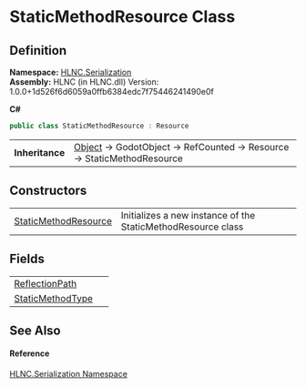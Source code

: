 # StaticMethodResource Class




## Definition
**Namespace:** <a href="N_HLNC_Serialization">HLNC.Serialization</a>  
**Assembly:** HLNC (in HLNC.dll) Version: 1.0.0+1d526f6d6059a0ffb6384edc7f75446241490e0f

**C#**
``` C#
public class StaticMethodResource : Resource
```

<table><tr><td><strong>Inheritance</strong></td><td><a href="https://learn.microsoft.com/dotnet/api/system.object" target="_blank" rel="noopener noreferrer">Object</a>  →  GodotObject  →  RefCounted  →  Resource  →  StaticMethodResource</td></tr>
</table>



## Constructors
<table>
<tr>
<td><a href="M_HLNC_Serialization_StaticMethodResource__ctor">StaticMethodResource</a></td>
<td>Initializes a new instance of the StaticMethodResource class</td></tr>
</table>

## Fields
<table>
<tr>
<td><a href="F_HLNC_Serialization_StaticMethodResource_ReflectionPath">ReflectionPath</a></td>
<td> </td></tr>
<tr>
<td><a href="F_HLNC_Serialization_StaticMethodResource_StaticMethodType">StaticMethodType</a></td>
<td> </td></tr>
</table>

## See Also


#### Reference
<a href="N_HLNC_Serialization">HLNC.Serialization Namespace</a>  
